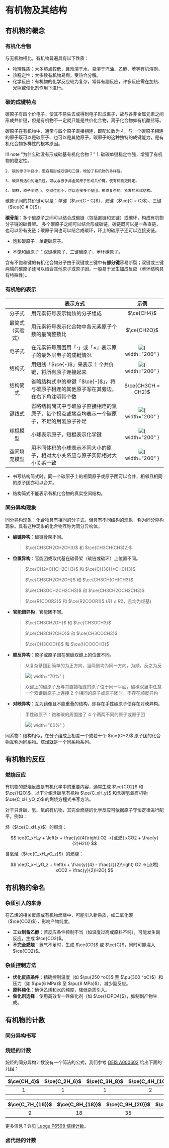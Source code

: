 # 有机物及其结构

## 有机物的概念

### 有机化合物

与无机物相比，有机物普遍具有以下性质：

* 物理性质：大多熔点较低，且难溶于水，易溶于汽油、乙醇、苯等有机溶剂。  
* 热稳定性：大多数有机物易燃，受热会分解。  
* 化学反应：有机物的化学反应较为复杂，常伴有副反应，许多反应需在加热、光照或催化剂作用下进行。

### 碳的成键特点

碳原子有四个价电子，使其不易失去或得到电子形成离子，故与各非金属元素之间形成共价键，但是有机物不一定就只能是共价化合物，离子化合物如有机酸盐等。

碳原子在有机物中，通常与四个原子直接相连，即配位数为 $4$，与一个碳原子相连的原子既可以是碳原子、也可以是其他原子，碳原子的这种独特的成键能力，是有机化合物多样性的根本原因。

!!! note "为什么硅没有形成硅基有机化合物？"
    1. 碳碳单键稳定性强，增强了有机物的稳定性。

    2. 碳的原子半径小，更容易形成双键和三键，增加了有机物的多样性。

    3. 碳具有适中的电负性，可以与很多非金属原子形成共价键，使有机物更稳定。

    4. 同样，原子半径小，空间位阻小，可以连接多个基团，形成复杂的、紧凑的三维结构。

碳原子间的共价键可以是：单键（$\ce{C - C}$）、双键（$\ce{C = C}$）、三键（$\ce{C # C}$）。

**碳骨架**：多个碳原子之间可以结合成碳链（包括直链和支链）或碳环，构成有机物分子链的碳骨架。 多个碳原子之间可以结合形成碳链，碳链既可以是一条直链，也可以带有支链；碳原子间也可以结合成碳环，环上的碳原子还可以连接支链。

- 饱和碳原子：单键碳原子。

- 不饱和碳原子：双键碳原子、三键碳原子、苯环碳原子。

含有不饱和键的有机化合物分子由于双键或三键中有**部分键**容易断裂；双键或三键两端的碳原子还可以结合其他原子或原子团，一般易于发生加成反应（苯环结构具有特殊性）。

### 有机物的表示

| | 表示方式 | 示例 |
|  :-:  | - |  :-:  |
| 分子式 | 用元素符号表示物质的分子组成 | $\ce{CH4}$ |
| 最简式（实验式） | 用元素符号表示化合物中各元素原子个数的最简整数比 | $\ce{CH2O}$ |
| 电子式 | 在元素符号周围用「$\cdot$」或「$\times$」表示原子的最外层电子的成键情况 | ![](./CCl4.png){ width="200" } |
| 结构式 | 用短线「$\ce{-}$」来表示 1 个共价键，将所有原子连接起来 | ![](./2.3.svg){ width="200" } |
| 结构简式 | 省略结构式中的单键「$\ce{-}$」，将与碳原子相连的其他原子写在其旁边，在右下角注明其个数 | $\ce{CH3CH = CH2}$ |
| 键线式 | 省略结构简式中与碳原子直接相连的氢原子，每个拐点或端点均表示一个碳原子，不足的用氢原子补足 | ![](./Ethanol-1.png){ width="200" } |
| 球棍模型 | 小球表示原子，短棍表示化学键 | ![](./Ethanol-2.png){ width="200" } |
| 空间填充模型 | 用不同体积的小球表示不同大小的原子，相对大小关系应与原子实际相对大小关系一致 | ![](./Ethanol-3.png){ width="200" } |

- 书写结构简式时，同一个碳原子上的相同原子或原子团可以合并，相邻且相同的原子团亦可以合并。

- 结构简式不能表示有机化合物的真实空间结构。

### 同分异构现象

同分异构现象：化合物具有相同的分子式，但具有不同结构的现象，称为同分异构现象。具有这种现象的化合物互称为同分异构体。

- **碳链异构**：碳链骨架不同。

    > $\ce{CH3CH2CH2CH3}$ 和 $\ce{CH3CH(CH3)2}$

- **位置异构**：官能团或取代基在碳骨架（碳链或碳环）上位置不同。

    > $\ce{CH2=CHCH2CH3}$ 和 $\ce{CH3CH=CHCH3}$
    >
    > $\ce{CH3CH2CH2OH}$ 和 $\ce{CH3CH(OH)CH3}$
    >
    > $\ce{CH3OCH2CH2CH3}$ 和 $\ce{CH3CH2OCH2CH3}$
    >
    > $\ce{R1COOR2}$ 和 $\ce{R2COOR1}$ ($R1 \neq R2$，且均为烃基)

- **官能团异构**：官能团不同。

    > $\ce{CH3CH2OH}$ 和 $\ce{CH3OCH3}$
    > 
    > $\ce{CH3CH2CHO}$ 和 $\ce{CH3COCH3}$
    > 
    > $\ce{CH3COOH}$ 和 $\ce{HCOOCH3}$
    > 

- **顺反异构**：原子或原子团在碳碳双键上的位置不同。

    > 从复杂基团到简单的为正方向，当两侧均为同一方向，为顺，反之为反

    > ![](./2.12.png){ width="70%" }

    > 双键上的碳原子及与其直接相连的原子位于同一平面，碳碳双里中任意一个双键碳原子上连接 2 个相同的原子或原子团时，不存在顺反异构

- **对映异构**：互为镜像且不能重叠的结构，即存在手性碳原子便存在对映异构。

    > 手性碳原子：饱和碳的周围接了 4 个两两不同的原子或原子团

    > ![](./2.13.svg){ width="60%" }

同系物：结构相似，在分子组成上相差一个或若干个 $\ce{CH2}$ 原子团的化合物互称为同系物。烷烃就是一个同系物系列。

## 有机物的反应

### 燃烧反应

有机物的燃烧反应是有机化学中的重要内容，通常生成 $\ce{CO2}$ 和 $\ce{H2O}$。以下介绍含碳氢有机物 $\ce{C_xH_y}$ 和含碳氢氧有机物 $\ce{C_xH_yO_z}$ 的燃烧方程式书写方法。

对于只含碳、氢、氧的有机物，其完全燃烧的化学反应可依据原子守恒定律进行配平。例如：

烃（$\ce{C_xH_y}$）的燃烧：

$$
\ce{C_xH_y + \left(x + \frac{y}{4}\right) O2 ->[点燃] xCO2 + \frac{y}{2}H2O}
$$
  
含氧烃（$\ce{C_xH_yO_z}$）的燃烧：

$$
\ce{C_xH_yO_z + \left(x + \frac{y}{4} - \frac{z}{2}\right) O2 ->[点燃] xCO2 + \frac{y}{2}H2O}
$$

## 有机物的命名

### 杂质引入的来源

在乙烯的相关反应或有机物燃烧中，可能引入新杂质，如二氧化碳（$\ce{CO2}$），影响产物纯度。

- **工业制备乙醇**：若反应条件控制不当（如温度过高或原料不纯），可能发生副反应，生成 $\ce{CO2}$。
- **不完全燃烧**：氧气不足时，生成 $\ce{CO}$ 或 $\ce{C}$，同时可能混入 $\ce{CO2}$。

### 杂质控制方法

- **优化反应条件**：精确控制温度（如 $\pu{250 ^oC}$ 至 $\pu{300 ^oC}$）和压力（如 $\pu{6 MPa}$ 至 $\pu{8 MPa}$），减少副反应。
- **原料纯化**：确保乙烯和水的纯度，降低杂质引入。
- **催化剂选择**：使用高效专一性催化剂（如 $\ce{H3PO4}$），抑制副产物生成。

## 有机物的计数

### 同分异构书写

### 烷烃的计数

烷烃的同分异构计数没有一个简洁的公式，我们参考 [OEIS A000602](https://oeis.org/A000602) 给出下面的几组：

| $\ce{CH_4}$ | $\ce{C_2H_6}$ | $\ce{C_3H_8}$ | $\ce{C_4H_{10}}$ | $\ce{C_5H_{12}}$ | $\ce{C_6H_{14}}$ |
| :-: | :-: | :-: | :-: | :-: | :-: |
| $1$ | $1$ | $1$ | $2$ | $3$ | $5$ |

| $\ce{C_7H_{16}}$ | $\ce{C_8H_{18}}$ | $\ce{C_9H_{20}}$ | $\ce{C_{10}H_{22}}$ | $\ce{C_{11}H_{24}}$ | $\ce{C_{12}H_{26}}$ |
| :-: | :-: | :-: | :-: | :-: | :-: |
| $9$ | $18$ | $35$ | $75$ | $159$ | $355$ |

更多信息？详见 [Luogu P6598 烷烃计数](https://www.luogu.com.cn/problem/P6598)。

### 卤代烃的计数
